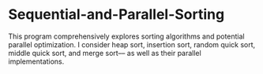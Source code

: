 # Sequential-and-Parallel-Sorting
This program comprehensively explores sorting algorithms and potential parallel optimization. I consider heap sort, insertion sort, random quick sort, middle quick sort, and merge sort–– as well as their parallel implementations. 
